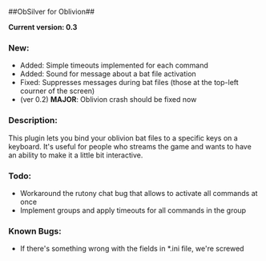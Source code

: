 ##ObSilver for Oblivion##

**Current version: 0.3**

### New: ###

- Added: Simple timeouts implemented for each command
- Added: Sound for message about a bat file activation
- Fixed: Suppresses messages during bat files (those at the top-left courner of the screen)
- (ver 0.2) **MAJOR**: Oblivion crash should be fixed now

### Description: ###

This plugin lets you bind your oblivion bat files to a specific keys on a keyboard. It's useful for people who streams the game and wants to have an ability to make it a little bit interactive.

### Todo: ###

- Workaround the rutony chat bug that allows to activate all commands at once
- Implement groups and apply timeouts for all commands in the group

### Known Bugs: ###

- If there's something wrong with the fields in *.ini file, we're screwed